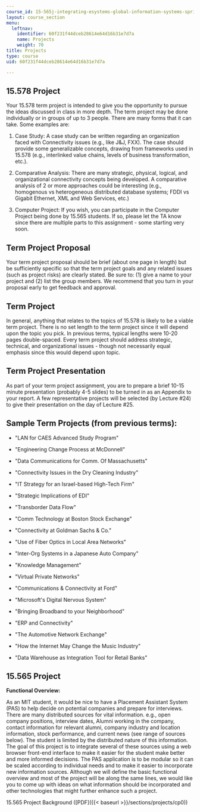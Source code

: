 ```yaml
---
course_id: 15-565j-integrating-esystems-global-information-systems-spring-2002
layout: course_section
menu:
  leftnav:
    identifier: 60f231f44dceb28614e64d16b31e7d7a
    name: Projects
    weight: 70
title: Projects
type: course
uid: 60f231f44dceb28614e64d16b31e7d7a

---
```


15.578 Project
--------------

Your 15.578 term project is intended to give you the opportunity to pursue the ideas discussed in class in more depth. The term project may be done individually or in groups of up to 3 people. There are many forms that it can take. Some examples are:

1.  Case Study: A case study can be written regarding an organization faced with Connectivity issues (e.g., like J&J, FXX). The case should provide some generalizable concepts, drawing from frameworks used in 15.578 (e.g., interlinked value chains, levels of business transformation, etc.).  
    
2.  Comparative Analysis: There are many strategic, physical, logical, and organizational connectivity concepts being developed. A comparative analysis of 2 or more approaches could be interesting (e.g., homogenous vs heterogeneous distributed database systems; FDDI vs Gigabit Ethernet, XML and Web Services, etc.)  
    
3.  Computer Project: If you wish, you can participate in the Computer Project being done by 15.565 students. If so, please let the TA know since there are multiple parts to this assignment - some starting very soon.
    

Term Project Proposal
---------------------

Your term project proposal should be brief (about one page in length) but be sufficiently specific so that the term project goals and any related issues (such as project risks) are clearly stated. Be sure to: (1) give a name to your project and (2) list the group members. We recommend that you turn in your proposal early to get feedback and approval.

Term Project
------------

In general, anything that relates to the topics of 15.578 is likely to be a viable term project. There is no set length to the term project since it will depend upon the topic you pick. In previous terms, typical lengths were 10-20 pages double-spaced. Every term project should address strategic, technical, and organizational issues - though not necessarily equal emphasis since this would depend upon topic.

Term Project Presentation
-------------------------

As part of your term project assignment, you are to prepare a brief 10-15 minute presentation (probably 4-5 slides) to be turned in as an Appendix to your report. A few representative projects will be selected (by Lecture #24) to give their presentation on the day of Lecture #25.

Sample Term Projects (from previous terms):
-------------------------------------------

*   "LAN for CAES Advanced Study Program"
    
*   "Engineering Change Process at McDonnell"
    
*   "Data Communications for Comm. Of Massachusetts"
    
*   "Connectivity Issues in the Dry Cleaning Industry"
    
*   "IT Strategy for an Israel-based High-Tech Firm"
    
*   "Strategic Implications of EDI"
    
*   "Transborder Data Flow"
    
*   "Comm Technology at Boston Stock Exchange"
    
*   "Connectivity at Goldman Sachs & Co."
    
*   "Use of Fiber Optics in Local Area Networks"
    
*   "Inter-Org Systems in a Japanese Auto Company"
    
*   "Knowledge Management"
    
*   "Virtual Private Networks"
    
*   "Communications & Connectivity at Ford"
    
*   "Microsoft's Digital Nervous System"
    
*   "Bringing Broadband to your Neighborhood"
    
*   "ERP and Connectivity"
    
*   "The Automotive Network Exchange"
    
*   "How the Internet May Change the Music Industry"
    
*   "Data Warehouse as Integration Tool for Retail Banks"
    

15.565 Project
--------------

**Functional Overview:**

As an MIT student, it would be nice to have a Placement Assistant System (PAS) to help decide on potential companies and prepare for interviews. There are many distributed sources for vital information. e.g., open company positions, interview dates, Alumni working in the company, contact information for relevant alumni, company industry and location information, stock performance, and current news (see range of sources below). The student is limited by the distributed nature of this information. The goal of this project is to integrate several of these sources using a web browser front-end interface to make it easier for the student make better and more informed decisions. The PAS application is to be modular so it can be scaled according to individual needs and to make it easier to incorporate new information sources. Although we will define the basic functional overview and most of the project will be along the same lines, we would like you to come up with ideas on what information should be incorporated and other technologies that might further enhance such a project.

15.565 Project Background ([PDF]({{< baseurl >}}/sections/projects/cp0))